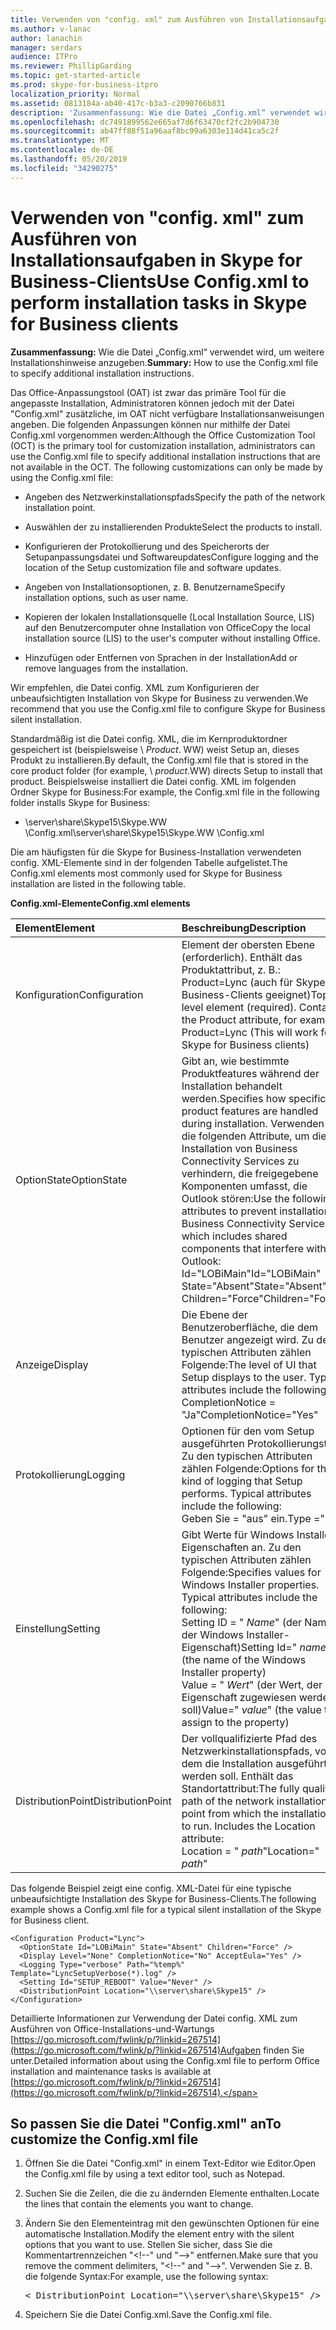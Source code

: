 ```yaml
---
title: Verwenden von "config. xml" zum Ausführen von Installationsaufgaben in Skype for Business-Clients
ms.author: v-lanac
author: lanachin
manager: serdars
audience: ITPro
ms.reviewer: PhillipGarding
ms.topic: get-started-article
ms.prod: skype-for-business-itpro
localization_priority: Normal
ms.assetid: 0813184a-ab40-417c-b3a3-c2090766b831
description: 'Zusammenfassung: Wie die Datei „Config.xml“ verwendet wird, um weitere Installationshinweise anzugeben.'
ms.openlocfilehash: dc7491899562e665af7d6f63470cf2fc2b904730
ms.sourcegitcommit: ab47ff88f51a96aaf8bc99a6303e114d41ca5c2f
ms.translationtype: MT
ms.contentlocale: de-DE
ms.lasthandoff: 05/20/2019
ms.locfileid: "34290275"
---
```

# <a name="use-configxml-to-perform-installation-tasks-in-skype-for-business-clients"></a><span data-ttu-id="7f3d7-103">Verwenden von "config. xml" zum Ausführen von Installationsaufgaben in Skype for Business-Clients</span><span class="sxs-lookup"><span data-stu-id="7f3d7-103">Use Config.xml to perform installation tasks in Skype for Business clients</span></span>

<span data-ttu-id="7f3d7-104">**Zusammenfassung:** Wie die Datei „Config.xml“ verwendet wird, um weitere Installationshinweise anzugeben.</span><span class="sxs-lookup"><span data-stu-id="7f3d7-104">**Summary:** How to use the Config.xml file to specify additional installation instructions.</span></span>

<span data-ttu-id="7f3d7-p101">Das Office-Anpassungstool (OAT) ist zwar das primäre Tool für die angepasste Installation, Administratoren können jedoch mit der Datei "Config.xml" zusätzliche, im OAT nicht verfügbare Installationsanweisungen angeben. Die folgenden Anpassungen können nur mithilfe der Datei Config.xml vorgenommen werden:</span><span class="sxs-lookup"><span data-stu-id="7f3d7-p101">Although the Office Customization Tool (OCT) is the primary tool for customization installation, administrators can use the Config.xml file to specify additional installation instructions that are not available in the OCT. The following customizations can only be made by using the Config.xml file:</span></span>

- <span data-ttu-id="7f3d7-107">Angeben des Netzwerkinstallationspfads</span><span class="sxs-lookup"><span data-stu-id="7f3d7-107">Specify the path of the network installation point.</span></span>

- <span data-ttu-id="7f3d7-108">Auswählen der zu installierenden Produkte</span><span class="sxs-lookup"><span data-stu-id="7f3d7-108">Select the products to install.</span></span>

- <span data-ttu-id="7f3d7-109">Konfigurieren der Protokollierung und des Speicherorts der Setupanpassungsdatei und Softwareupdates</span><span class="sxs-lookup"><span data-stu-id="7f3d7-109">Configure logging and the location of the Setup customization file and software updates.</span></span>

- <span data-ttu-id="7f3d7-110">Angeben von Installationsoptionen, z. B. Benutzername</span><span class="sxs-lookup"><span data-stu-id="7f3d7-110">Specify installation options, such as user name.</span></span>

- <span data-ttu-id="7f3d7-111">Kopieren der lokalen Installationsquelle (Local Installation Source, LIS) auf den Benutzercomputer ohne Installation von Office</span><span class="sxs-lookup"><span data-stu-id="7f3d7-111">Copy the local installation source (LIS) to the user's computer without installing Office.</span></span>

- <span data-ttu-id="7f3d7-112">Hinzufügen oder Entfernen von Sprachen in der Installation</span><span class="sxs-lookup"><span data-stu-id="7f3d7-112">Add or remove languages from the installation.</span></span>

<span data-ttu-id="7f3d7-113">Wir empfehlen, die Datei config. XML zum Konfigurieren der unbeaufsichtigten Installation von Skype for Business zu verwenden.</span><span class="sxs-lookup"><span data-stu-id="7f3d7-113">We recommend that you use the Config.xml file to configure Skype for Business silent installation.</span></span> 

<span data-ttu-id="7f3d7-114">Standardmäßig ist die Datei config. XML, die im Kernproduktordner gespeichert ist (beispielsweise \ _Product_. WW) weist Setup an, dieses Produkt zu installieren.</span><span class="sxs-lookup"><span data-stu-id="7f3d7-114">By default, the Config.xml file that is stored in the core product folder (for example, \ _product_.WW) directs Setup to install that product.</span></span> <span data-ttu-id="7f3d7-115">Beispielsweise installiert die Datei config. XML im folgenden Ordner Skype for Business:</span><span class="sxs-lookup"><span data-stu-id="7f3d7-115">For example, the Config.xml file in the following folder installs Skype for Business:</span></span>

- <span data-ttu-id="7f3d7-116">\\server\share\Skype15\Skype.WW \Config.xml</span><span class="sxs-lookup"><span data-stu-id="7f3d7-116">\\server\share\Skype15\Skype.WW \Config.xml</span></span>

<span data-ttu-id="7f3d7-117">Die am häufigsten für die Skype for Business-Installation verwendeten config. XML-Elemente sind in der folgenden Tabelle aufgelistet.</span><span class="sxs-lookup"><span data-stu-id="7f3d7-117">The Config.xml elements most commonly used for Skype for Business installation are listed in the following table.</span></span>

<span data-ttu-id="7f3d7-118">**Config.xml-Elemente**</span><span class="sxs-lookup"><span data-stu-id="7f3d7-118">**Config.xml elements**</span></span>


| <span data-ttu-id="7f3d7-119">**Element**</span><span class="sxs-lookup"><span data-stu-id="7f3d7-119">**Element**</span></span>              | <span data-ttu-id="7f3d7-120">**Beschreibung**</span><span class="sxs-lookup"><span data-stu-id="7f3d7-120">**Description**</span></span>                                                                                                                                                                                                                                                                                         |
|:-------------------------|:--------------------------------------------------------------------------------------------------------------------------------------------------------------------------------------------------------------------------------------------------------------------------------------------------------|
| <span data-ttu-id="7f3d7-121">Konfiguration</span><span class="sxs-lookup"><span data-stu-id="7f3d7-121">Configuration</span></span>  <br/>     | <span data-ttu-id="7f3d7-p103">Element der obersten Ebene (erforderlich). Enthält das Produktattribut, z. B.: Product=Lync (auch für Skype for Business-Clients geeignet)</span><span class="sxs-lookup"><span data-stu-id="7f3d7-p103">Top-level element (required). Contains the Product attribute, for example: Product=Lync (This will work for Skype for Business clients)</span></span>  <br/>                                                                                                                                                          |
| <span data-ttu-id="7f3d7-124">OptionState</span><span class="sxs-lookup"><span data-stu-id="7f3d7-124">OptionState</span></span>  <br/>       | <span data-ttu-id="7f3d7-125">Gibt an, wie bestimmte Produktfeatures während der Installation behandelt werden.</span><span class="sxs-lookup"><span data-stu-id="7f3d7-125">Specifies how specific product features are handled during installation.</span></span> <span data-ttu-id="7f3d7-126">Verwenden Sie die folgenden Attribute, um die Installation von Business Connectivity Services zu verhindern, die freigegebene Komponenten umfasst, die Outlook stören:</span><span class="sxs-lookup"><span data-stu-id="7f3d7-126">Use the following attributes to prevent installation of Business Connectivity Services, which includes shared components that interfere with Outlook:</span></span> <br/>  <span data-ttu-id="7f3d7-127">Id="LOBiMain"</span><span class="sxs-lookup"><span data-stu-id="7f3d7-127">Id="LOBiMain"</span></span> <br/>  <span data-ttu-id="7f3d7-128">State="Absent"</span><span class="sxs-lookup"><span data-stu-id="7f3d7-128">State="Absent"</span></span> <br/>  <span data-ttu-id="7f3d7-129">Children="Force"</span><span class="sxs-lookup"><span data-stu-id="7f3d7-129">Children="Force"</span></span> <br/> |
| <span data-ttu-id="7f3d7-130">Anzeige</span><span class="sxs-lookup"><span data-stu-id="7f3d7-130">Display</span></span>  <br/>           | <span data-ttu-id="7f3d7-p105">Die Ebene der Benutzeroberfläche, die dem Benutzer angezeigt wird. Zu den typischen Attributen zählen Folgende:</span><span class="sxs-lookup"><span data-stu-id="7f3d7-p105">The level of UI that Setup displays to the user. Typical attributes include the following:</span></span> <br/>  <span data-ttu-id="7f3d7-133">CompletionNotice = "Ja"</span><span class="sxs-lookup"><span data-stu-id="7f3d7-133">CompletionNotice="Yes"</span></span>                                                                                                                                                                                |
| <span data-ttu-id="7f3d7-134">Protokollierung</span><span class="sxs-lookup"><span data-stu-id="7f3d7-134">Logging</span></span>  <br/>           | <span data-ttu-id="7f3d7-p106">Optionen für den vom Setup ausgeführten Protokollierungstyp. Zu den typischen Attributen zählen Folgende:</span><span class="sxs-lookup"><span data-stu-id="7f3d7-p106">Options for the kind of logging that Setup performs. Typical attributes include the following:</span></span> <br/>  <span data-ttu-id="7f3d7-137">Geben Sie = "aus" ein.</span><span class="sxs-lookup"><span data-stu-id="7f3d7-137">Type ="Off"</span></span>                                                                                                                                                                                       |
| <span data-ttu-id="7f3d7-138">Einstellung</span><span class="sxs-lookup"><span data-stu-id="7f3d7-138">Setting</span></span>  <br/>           | <span data-ttu-id="7f3d7-p107">Gibt Werte für Windows Installer-Eigenschaften an. Zu den typischen Attributen zählen Folgende:</span><span class="sxs-lookup"><span data-stu-id="7f3d7-p107">Specifies values for Windows Installer properties. Typical attributes include the following: </span></span><br/>  <span data-ttu-id="7f3d7-141">Setting ID = " *Name*" (der Name der Windows Installer-Eigenschaft)</span><span class="sxs-lookup"><span data-stu-id="7f3d7-141">Setting Id=" *name*" (the name of the Windows Installer property)</span></span>  <br/>  <span data-ttu-id="7f3d7-142">Value = " *Wert*" (der Wert, der der Eigenschaft zugewiesen werden soll)</span><span class="sxs-lookup"><span data-stu-id="7f3d7-142">Value=" *value*" (the value to assign to the property)</span></span>  <br/>                                                             |
| <span data-ttu-id="7f3d7-143">DistributionPoint</span><span class="sxs-lookup"><span data-stu-id="7f3d7-143">DistributionPoint</span></span>  <br/> | <span data-ttu-id="7f3d7-p108">Der vollqualifizierte Pfad des Netzwerkinstallationspfads, von dem die Installation ausgeführt werden soll. Enthält das Standortattribut:</span><span class="sxs-lookup"><span data-stu-id="7f3d7-p108">The fully qualified path of the network installation point from which the installation is to run. Includes the Location attribute: </span></span><br/>  <span data-ttu-id="7f3d7-146">Location = " *path*"</span><span class="sxs-lookup"><span data-stu-id="7f3d7-146">Location=" *path*"</span></span>  <br/>                                                                                                                                     |

<span data-ttu-id="7f3d7-147">Das folgende Beispiel zeigt eine config. XML-Datei für eine typische unbeaufsichtigte Installation des Skype for Business-Clients.</span><span class="sxs-lookup"><span data-stu-id="7f3d7-147">The following example shows a Config.xml file for a typical silent installation of the Skype for Business client.</span></span> 

```
<Configuration Product="Lync"> 
  <OptionState Id="LOBiMain" State="Absent" Children="Force" /> 
  <Display Level="None" CompletionNotice="No" AcceptEula="Yes" /> 
  <Logging Type="verbose" Path="%temp%" Template="LyncSetupVerbose(*).log" />
  <Setting Id="SETUP_REBOOT" Value="Never" /> 
  <DistributionPoint Location="\\server\share\Skype15" /> 
</Configuration>
```

<span data-ttu-id="7f3d7-148">Detaillierte Informationen zur Verwendung der Datei config. XML zum Ausführen von Office-Installations-und-Wartungs [https://go.microsoft.com/fwlink/p/?linkid=267514](https://go.microsoft.com/fwlink/p/?linkid=267514)Aufgaben finden Sie unter.</span><span class="sxs-lookup"><span data-stu-id="7f3d7-148">Detailed information about using the Config.xml file to perform Office installation and maintenance tasks is available at [https://go.microsoft.com/fwlink/p/?linkid=267514](https://go.microsoft.com/fwlink/p/?linkid=267514).</span></span>

## <a name="to-customize-the-configxml-file"></a><span data-ttu-id="7f3d7-149">So passen Sie die Datei "Config.xml" an</span><span class="sxs-lookup"><span data-stu-id="7f3d7-149">To customize the Config.xml file</span></span>

1. <span data-ttu-id="7f3d7-150">Öffnen Sie die Datei "Config.xml" in einem Text-Editor wie Editor.</span><span class="sxs-lookup"><span data-stu-id="7f3d7-150">Open the Config.xml file by using a text editor tool, such as Notepad.</span></span>

2. <span data-ttu-id="7f3d7-151">Suchen Sie die Zeilen, die die zu ändernden Elemente enthalten.</span><span class="sxs-lookup"><span data-stu-id="7f3d7-151">Locate the lines that contain the elements you want to change.</span></span>

3. <span data-ttu-id="7f3d7-152">Ändern Sie den Elementeintrag mit den gewünschten Optionen für eine automatische Installation.</span><span class="sxs-lookup"><span data-stu-id="7f3d7-152">Modify the element entry with the silent options that you want to use.</span></span> <span data-ttu-id="7f3d7-153">Stellen Sie sicher, dass Sie die Kommentartrennzeichen "\<!--" und "--\>" entfernen.</span><span class="sxs-lookup"><span data-stu-id="7f3d7-153">Make sure that you remove the comment delimiters, "\<!--" and "--\>".</span></span> <span data-ttu-id="7f3d7-154">Verwenden Sie z. B. die folgende Syntax:</span><span class="sxs-lookup"><span data-stu-id="7f3d7-154">For example, use the following syntax:</span></span>

   <pre>
   < DistributionPoint Location="\\server\share\Skype15" />
   </pre>

4. <span data-ttu-id="7f3d7-155">Speichern Sie die Datei Config.xml.</span><span class="sxs-lookup"><span data-stu-id="7f3d7-155">Save the Config.xml file.</span></span>


